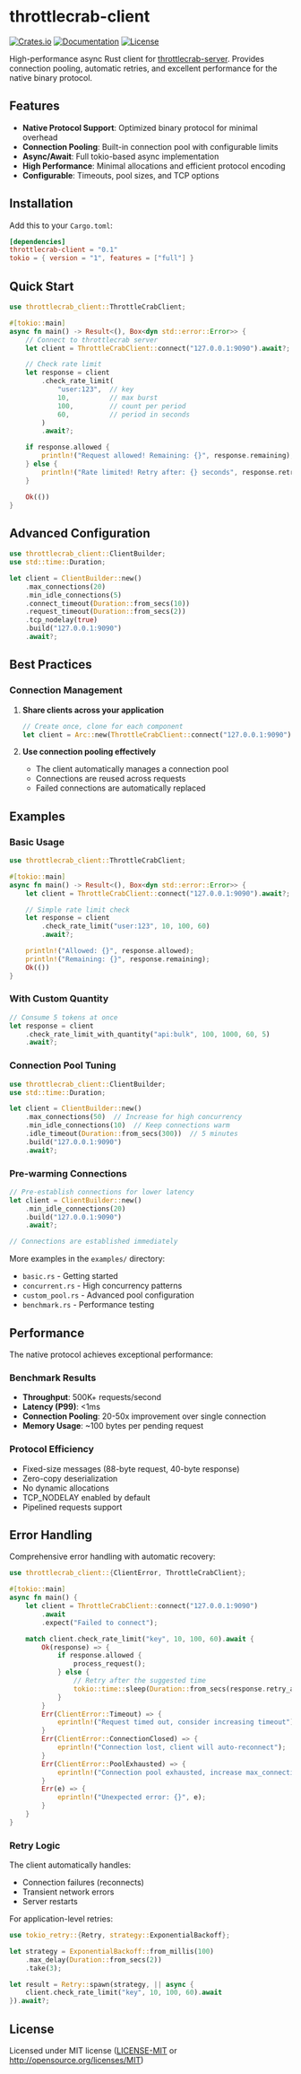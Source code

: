 # throttlecrab-client

[![Crates.io](https://img.shields.io/crates/v/throttlecrab-client.svg)](https://crates.io/crates/throttlecrab-client)
[![Documentation](https://docs.rs/throttlecrab-client/badge.svg)](https://docs.rs/throttlecrab-client)
[![License](https://img.shields.io/crates/l/throttlecrab-client.svg)](LICENSE-MIT)

High-performance async Rust client for [throttlecrab-server](https://crates.io/crates/throttlecrab-server). Provides connection pooling, automatic retries, and excellent performance for the native binary protocol.

## Features

- **Native Protocol Support**: Optimized binary protocol for minimal overhead
- **Connection Pooling**: Built-in connection pool with configurable limits
- **Async/Await**: Full tokio-based async implementation
- **High Performance**: Minimal allocations and efficient protocol encoding
- **Configurable**: Timeouts, pool sizes, and TCP options

## Installation

Add this to your `Cargo.toml`:

```toml
[dependencies]
throttlecrab-client = "0.1"
tokio = { version = "1", features = ["full"] }
```

## Quick Start

```rust
use throttlecrab_client::ThrottleCrabClient;

#[tokio::main]
async fn main() -> Result<(), Box<dyn std::error::Error>> {
    // Connect to throttlecrab server
    let client = ThrottleCrabClient::connect("127.0.0.1:9090").await?;

    // Check rate limit
    let response = client
        .check_rate_limit(
            "user:123",  // key
            10,          // max burst
            100,         // count per period
            60,          // period in seconds
        )
        .await?;

    if response.allowed {
        println!("Request allowed! Remaining: {}", response.remaining);
    } else {
        println!("Rate limited! Retry after: {} seconds", response.retry_after);
    }

    Ok(())
}
```

## Advanced Configuration

```rust
use throttlecrab_client::ClientBuilder;
use std::time::Duration;

let client = ClientBuilder::new()
    .max_connections(20)
    .min_idle_connections(5)
    .connect_timeout(Duration::from_secs(10))
    .request_timeout(Duration::from_secs(2))
    .tcp_nodelay(true)
    .build("127.0.0.1:9090")
    .await?;
```

## Best Practices

### Connection Management

1. **Share clients across your application**
   ```rust
   // Create once, clone for each component
   let client = Arc::new(ThrottleCrabClient::connect("127.0.0.1:9090").await?);
   ```

2. **Use connection pooling effectively**
   - The client automatically manages a connection pool
   - Connections are reused across requests
   - Failed connections are automatically replaced

## Examples

### Basic Usage
```rust
use throttlecrab_client::ThrottleCrabClient;

#[tokio::main]
async fn main() -> Result<(), Box<dyn std::error::Error>> {
    let client = ThrottleCrabClient::connect("127.0.0.1:9090").await?;

    // Simple rate limit check
    let response = client
        .check_rate_limit("user:123", 10, 100, 60)
        .await?;

    println!("Allowed: {}", response.allowed);
    println!("Remaining: {}", response.remaining);
    Ok(())
}
```

### With Custom Quantity
```rust
// Consume 5 tokens at once
let response = client
    .check_rate_limit_with_quantity("api:bulk", 100, 1000, 60, 5)
    .await?;
```

### Connection Pool Tuning
```rust
use throttlecrab_client::ClientBuilder;
use std::time::Duration;

let client = ClientBuilder::new()
    .max_connections(50)  // Increase for high concurrency
    .min_idle_connections(10)  // Keep connections warm
    .idle_timeout(Duration::from_secs(300))  // 5 minutes
    .build("127.0.0.1:9090")
    .await?;
```

### Pre-warming Connections
```rust
// Pre-establish connections for lower latency
let client = ClientBuilder::new()
    .min_idle_connections(20)
    .build("127.0.0.1:9090")
    .await?;

// Connections are established immediately
```

More examples in the `examples/` directory:
- `basic.rs` - Getting started
- `concurrent.rs` - High concurrency patterns
- `custom_pool.rs` - Advanced pool configuration
- `benchmark.rs` - Performance testing

## Performance

The native protocol achieves exceptional performance:

### Benchmark Results
- **Throughput**: 500K+ requests/second
- **Latency (P99)**: <1ms
- **Connection Pooling**: 20-50x improvement over single connection
- **Memory Usage**: ~100 bytes per pending request

### Protocol Efficiency
- Fixed-size messages (88-byte request, 40-byte response)
- Zero-copy deserialization
- No dynamic allocations
- TCP_NODELAY enabled by default
- Pipelined requests support

## Error Handling

Comprehensive error handling with automatic recovery:

```rust
use throttlecrab_client::{ClientError, ThrottleCrabClient};

#[tokio::main]
async fn main() {
    let client = ThrottleCrabClient::connect("127.0.0.1:9090")
        .await
        .expect("Failed to connect");

    match client.check_rate_limit("key", 10, 100, 60).await {
        Ok(response) => {
            if response.allowed {
                process_request();
            } else {
                // Retry after the suggested time
                tokio::time::sleep(Duration::from_secs(response.retry_after as u64)).await;
            }
        }
        Err(ClientError::Timeout) => {
            eprintln!("Request timed out, consider increasing timeout");
        }
        Err(ClientError::ConnectionClosed) => {
            eprintln!("Connection lost, client will auto-reconnect");
        }
        Err(ClientError::PoolExhausted) => {
            eprintln!("Connection pool exhausted, increase max_connections");
        }
        Err(e) => {
            eprintln!("Unexpected error: {}", e);
        }
    }
}
```

### Retry Logic

The client automatically handles:
- Connection failures (reconnects)
- Transient network errors
- Server restarts

For application-level retries:
```rust
use tokio_retry::{Retry, strategy::ExponentialBackoff};

let strategy = ExponentialBackoff::from_millis(100)
    .max_delay(Duration::from_secs(2))
    .take(3);

let result = Retry::spawn(strategy, || async {
    client.check_rate_limit("key", 10, 100, 60).await
}).await?;
```

## License

Licensed under MIT license ([LICENSE-MIT](../LICENSE-MIT) or http://opensource.org/licenses/MIT)
